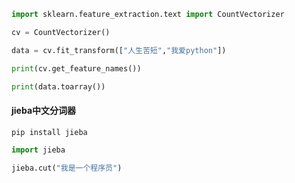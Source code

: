 ```python
import sklearn.feature_extraction.text import CountVectorizer

cv = CountVectorizer()

data = cv.fit_transform(["人生苦短","我爱python"])

print(cv.get_feature_names())

print(data.toarray())
```

#### jieba中文分词器

```python
pip install jieba
```

```python
import jieba

jieba.cut("我是一个程序员")
```
